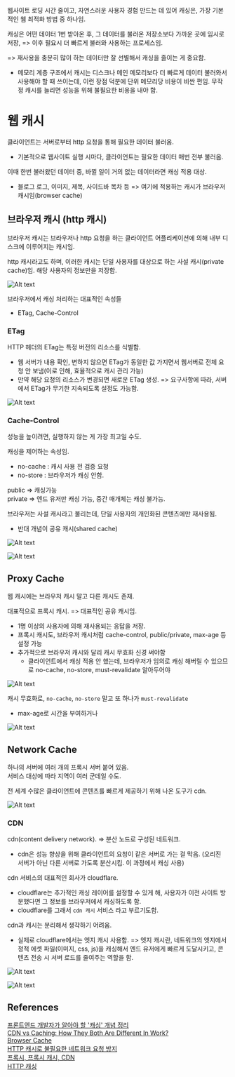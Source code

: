 웹사이트 로딩 시간 줄이고, 자연스러운 사용자 경험 만드는 데 있어 캐싱은, 가장 기본적인 웹 최적화 방법 중 하나임.

캐싱은 어떤 데이터 1번 받아온 후, 그 데이터를 불러온 저장소보다 가까운 곳에 임시로 저장, => 이후 필요시 더 빠르게 불러와 사용하는 프로세스임.

=> 재사용을 충분히 많이 하는 데이터만 잘 선별해서 캐싱을 줄이는 게 중요함.

- 메모리 계층 구조에서 캐시는 디스크나 메인 메모리보다 더 빠르게 데이터 불러와서 사용해야 할 때 쓰이는데, 이런 장점 덕분에 단위 메모리당 비용이 비싼 편임. 무작정 캐시를 늘리면 성능을 위해 불필요한 비용을 내야 함.

# 웹 캐시

클라이언트는 서버로부터 http 요청을 통해 필요한 데이터 불러옴.

- 기본적으로 웹사이트 실행 시마다, 클라이언트는 필요한 데이터 매번 전부 불러옴.

이때 한번 불러왔던 데이터 중, 바뀔 일이 거의 없는 데이터라면 캐싱 적용 대상.

- 블로그 로그, 이미지, 제목, 사이드바 목차 등 => 여기에 적용하는 캐시가 브라우저 캐시임(browser cache)

## 브라우저 캐시 (http 캐시)

브라우저 캐시는 브라우저나 http 요청을 하는 클라이언트 어플리케이션에 의해 내부 디스크에 이루어지는 캐시임.

http 캐시라고도 하며, 이러한 캐시는 단일 사용자를 대상으로 하는 사설 캐시(private cache)임. 해당 사용자의 정보만을 저장함.

![Alt text](image.png)

브라우저에서 캐싱 처리하는 대표적인 속성들

- ETag, Cache-Control

### ETag

HTTP 헤더의 ETag는 특정 버전의 리소스를 식별함.

- 웹 서버가 내용 확인, 변하지 않으면 ETag가 동일한 값 가지면서 웹서버로 전체 요청 안 보냄(이로 인해, 효율적으로 캐시 관리 가능)
- 만약 해당 요청의 리소스가 변경되면 새로운 ETag 생성. => 요구사항에 따라, 서버에서 ETag가 무기한 지속되도록 설정도 가능함.

![Alt text](image-1.png)

### Cache-Control

성능을 높이려면, 실행하지 않는 게 가장 최고일 수도.

캐싱을 제어하는 속성임.

- no-cache : 캐시 사용 전 검증 요청
- no-store : 브라우저가 캐싱 안함.

public => 캐싱가능<br>
private => 엔드 유저만 캐싱 가능, 중간 매개체는 캐싱 불가능.

브라우저는 사설 캐시라고 불리는데, 단일 사용자의 개인화된 콘텐츠에만 재사용됨.

- 반대 개념이 공유 캐시(shared cache)

![Alt text](image-2.png)

![Alt text](image-3.png)

## Proxy Cache

웹 캐시에는 브라우저 캐시 말고 다른 캐시도 존재.

대표적으로 프록시 캐시. => 대표적인 공유 캐시임.

- 1명 이상의 사용자에 의해 재사용되는 응답을 저장.
- 프록시 캐시도, 브라우저 캐시처럼 cache-control, public/private, max-age 등 설정 가능
- 추가적으로 브라우저 캐시와 달리 캐시 무효화 신경 써야함
  - 클라이언트에서 캐싱 적용 안 했는데, 브라우저가 임의로 캐싱 해버릴 수 있으므로 no-cache, no-store, must-revalidate 알아두어야

![Alt text](image-4.png)

캐시 무효화로, `no-cache`, `no-store` 말고 또 하나가 `must-revalidate`

- max-age로 시간을 부여하거나

![Alt text](image-5.png)

## Network Cache

하나의 서버에 여러 개의 프록시 서버 붙어 있음.<br>
서비스 대상에 따라 지역이 여러 군데일 수도.

전 세계 수많은 클라이언트에 콘텐츠를 빠르게 제공하기 위해 나온 도구가 cdn.

![Alt text](image-6.png)

### CDN

cdn(content delivery network). => 분산 노드로 구성된 네트워크.

- cdn은 성능 향상을 위해 클라이언트의 요청이 같은 서버로 가는 걸 막음. (오리진 서버가 아닌 다른 서버로 가도록 분산시킴. 이 과정에서 캐싱 사용)

cdn 서비스의 대표적인 회사가 cloudflare.

- cloudflare는 추가적인 캐싱 레이어를 설정할 수 있게 해, 사용자가 이전 사이트 방문했다면 그 정보를 브라우저에서 캐싱하도록 함.
- cloudflare를 그래서 `cdn 캐시` 서비스 라고 부르기도함.

cdn과 캐시는 분리해서 생각하기 어려움.

- 실제로 cloudflare에서는 엣지 캐시 사용함. => 엣지 캐시란, 네트워크의 엣지에서 정적 에셋 파일(이미지, css, js)을 캐싱해서 엔드 유저에게 빠르게 도달시키고, 콘텐츠 전송 시 서버 로드를 줄여주는 역할을 함.

![Alt text](image-7.png)

![Alt text](image-8.png)

## References

[프론트엔드 개발자가 알아야 할 '캐싱' 개념 정리](https://yozm.wishket.com/magazine/detail/2341/)<br>
[CDN vs Caching: How They Both Are Different In Work?](https://zrix.medium.com/cdn-vs-caching-how-they-both-are-different-in-work-efd8db89e139)<br>
[Browser Cache](https://www.imperva.com/learn/performance/browser-caching/)<br>
[HTTP 캐시로 불필요한 네트워크 요청 방지](https://web.dev/articles/http-cache?hl=ko)<br>
[프록시, 프록시 캐시, CDN](https://tigercoin.tistory.com/191)<br>
[HTTP 캐싱](https://developer.mozilla.org/ko/docs/Web/HTTP/Caching)<br>
